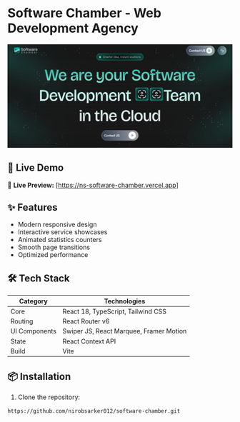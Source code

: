 # Software Chamber - Web Development Agency

![Software Chamber Banner](./public/images/software_chamber.png)

## 🚀 Live Demo

<!-- [![Netlify Status](https://api.netlify.com/api/v1/badges/abc123-xyz456/deploy-status)](https://software-chamber-demo.netlify.app/) -->

🔗 **Live Preview:** [https://ns-software-chamber.vercel.app]

## ✨ Features

- Modern responsive design
- Interactive service showcases
- Animated statistics counters
- Smooth page transitions
- Optimized performance

## 🛠 Tech Stack

| Category      | Technologies                            |
| ------------- | --------------------------------------- |
| Core          | React 18, TypeScript, Tailwind CSS      |
| Routing       | React Router v6                         |
| UI Components | Swiper JS, React Marquee, Framer Motion |
| State         | React Context API                       |
| Build         | Vite                                    |

## 📦 Installation

1. Clone the repository:

```bash
https://github.com/nirobsarker012/software-chamber.git
```

